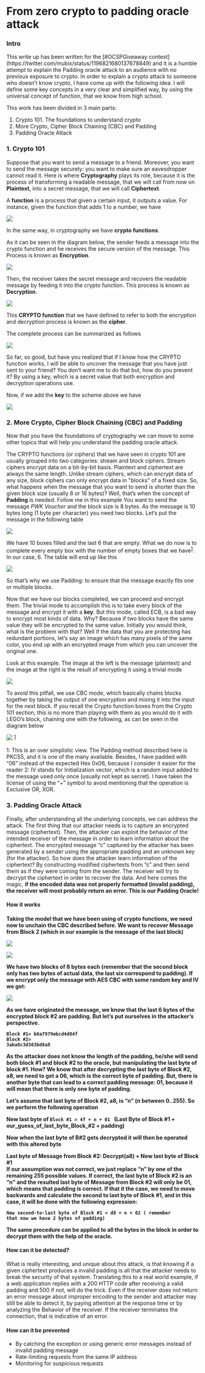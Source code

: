 <h1> From zero crypto to padding oracle attack </h1>

<h3>Intro </h3>
This write up has been written for the [#OCSPGiveaway contest](https://twitter.com/mubix/status/1196821680137678849) 
and it is a humble attempt to explain the Padding oracle attack to an audience with no previous exposure to crypto.
In order to explain a crypto attack to someone who doesn’t know crypto, I have come up with the following idea:
I will define some key concepts in a very clear and simplified way, by using the universal concept of function, that we know from high school.

This work has been divided in 3 main parts:
<ol>
<li>Crypto 101. The foundations to understand crypto</li>
<li>More Crypto, Cipher Block Chaining (CBC) and Padding</li>
<li>Padding Oracle Attack</li>
</ol>

<h3>1. Crypto 101 </h3>

Suppose that you want to send a message to a friend. Moreover, you want to send the message securely: you want to make sure an eavesdropper cannot read it. Here is where <b>Cryptography</b> plays its role, because it is the process of transforming a readable message, that we will call from now on <b>Plaintext</b>, into a secret message, that we will call <b>Ciphertext</b>.

A <b>function</b> is a process that given a certain input, it outputs a value. For instance, given the function that adds 1 to a number, we have 

![](/images/1.png)

In the same way, in cryptography we have <b>crypto functions</b>.

As it can be seen in the diagram below, the sender feeds a message into the crypto function and he receives the secure version of the message. This Process is known as <b>Encryption</b>.

![](/images/2.png)

Then, the receiver takes the secret message and recovers the readable message by feeding it into the crypto function. This process is known as <b>Decryption</b>.

![](/images/3.png)

This <b>CRYPTO function</b> that we have defined to refer to both the encryption and decryption process is known as the <b>cipher</b>.

The complete process can be summarized as follows

![](/images/enc1.png)

So far, so good, but have you realized that if I know how the CRYPTO function works, I will be able to uncover the message that you have just sent to your friend? You don’t want me to do that but, how do you prevent it? By using a key, which is a secret value that both encryption and decryption operations use. 

Now, if we add the <b>key</b> to the scheme above we have

![](/images/enc2.png)


<h3>2. More Crypto, Cipher Block Chaining (CBC) and Padding </h3>

Now that you have the foundations of cryptography we can move to some other topics that will help you understand the padding oracle attack.

The CRYPTO functions (or ciphers) that we have seen in crypto 101 are usually grouped into two categories: stream and block ciphers. Stream ciphers encrypt data on a bit-by-bit basis. Plaintext and ciphertext are always the same length. Unlike stream ciphers, which can encrypt data of any size, block ciphers can only encrypt data in "blocks" of a fixed size. So, what happens when the message that you want to send is shorter than the given block size (usually 8 or 16 bytes)? Well, that’s when the concept of <b>Padding</b> is needed. Follow me in this example
You want to send the message <i>PWK Voucher</i> and the block size is 8 bytes. As the message is 10 bytes long (1 byte per character) you need two blocks. Let’s put the message in the following table

![](/images/table_1.png)

We have 10 boxes filled and the last 6 that are empty. What we do now is to complete every empty box with the number of empty boxes that we have<sup>[1](#myfootnote1)</sup>. In our case, 6. The table will end up like this

![](/images/table_2.png)

So that’s why we use Padding: to ensure that the message exactly fits one or multiple blocks.

Now that we have our blocks completed, we can proceed and encrypt them. The trivial mode to accomplish this is to take every block of the message and encrypt it with a <b>key</b>. But this mode, called ECB, is a bad way to encrypt most kinds of data. Why? Because if two blocks have the same value they will be encrypted to the same value.
Initially you would think, what is the problem with that? Well if the data that you are protecting has redundant portions, let’s say an image which has many pixels of the same color, you end up with an encrypted image from which you can uncover the original one. 

Look at this example. The image at the left is the message (plaintext) and the image at the right is the result of encrypting it using a trivial mode 

![](/images/encrypted_tux.png)

To avoid this pitfall, we use CBC mode, which basically chains blocks together by taking the output of one encryption and mixing it into the input for the next block. If you recall the Crypto function boxes from the Crypto 101 section, this is no more than playing with them as you would do it with LEGO’s block, chaining one with the following, as can be seen in the diagram below

![](/images/4.png)
<sup>[1](#myfootnote2)</sup>

<a name="myfootnote1">1</a>: This is an over simplistic view. The Padding method described here is PKCS5, and it is one of the many available. Besides, I have padded with “06” instead of the expected Hex 0x06, because I consider it easier for the reader
<a name="myfootnote2">2</a>: IV stands for Initialization vector, which is a random input added to the message used only once (usually not kept as secret). I have taken the license of using the “+” symbol to avoid mentioning that the operation is Exclusive OR, XOR.

<h3>3. Padding Oracle Attack</h3>

Finally, after understanding all the underlying concepts, we can address the attack. The first thing that our attacker needs is to capture an encrypted message (ciphertext). Then, the attacker can exploit the behavior of the intended receiver of the message in order to learn information about the ciphertext.
The encrypted message “c” captured by the attacker has been generated by a sender using the appropriate padding and an unknown key (for the attacker). So how does the attacker learn information of the ciphertext? By constructing modified ciphertexts from “c” and then send them as if they were coming from the sender. The receiver will try to decrypt the ciphertext in order to recover the data. And here comes the magic, <b>if the encoded data was not properly formatted (invalid padding), the receiver will most probably return an error. This is our Padding Oracle! </b>

<h4>How it works<h4>

Taking the model that we have been using of crypto functions, we need now to unchain the CBC described before. We want to recover Message from Block 2 (which in our example is the message of the last block)

![](/images/5.png)

![](/images/table_3.png)

We have two blocks of 8 bytes each (remember that the second block only has two bytes of actual data, the last six correspond to padding). If we encrypt only the message with AES CBC with some random key and IV we get:

![](/images/table_4.png)

As we have originated the message, we know that the last 6 bytes of the encrypted block #2 are padding. But let’s put ourselves in the attacker’s perspective.

<code>Block #1= b6a7979ebcd4d84f</code><br>
<code>Block #2= 3aba8c3d363bd8a8</code>

As the attacker does not know the length of the padding, he/she will send both block #1 and block #2 to the oracle, but manipulating the last byte of block #1. How? We know that after decrypting the last byte of Block #2, a8, we need to get a 06, which is the correct byte of padding.
But, there is another byte that can lead to a correct padding message: 01, because it will mean that there is only one byte of padding. 

Let’s assume that last byte of Block #2, a8, is “n” (n between 0..255). So we perform the following operation

New last byte of <code>Block #1 = 4f + n + 01 </code> (Last Byte of Block #1 + our_guess_of_last_byte_Block_#2 + padding)

Now when the last byte of B#2 gets decrypted it will then be operated with this altered byte

</code>Last byte of Message from Block #2: Decrypt(a8) + New last byte of Block #1 </code><br>
If our assumption was not correct, we just replace “n” by one of the remaining 255 possible values.
If correct, the last byte of Block #2 is an “n” and the resulted last byte of Message from Block #2 will only be 01, which means that padding is correct. If that it the case, we need to move backwards and calculate the second to last byte of Block #1, and in this case, it will be done with the following expression:

<code>New second-to-last byte of Block #1 = d8 + n + 02 ( remember that now we have 2 bytes of padding) </code> 

The same procedure can be applied to all the bytes in the block in order to decrypt them with the help of the oracle.

<h4>How can it be detected?</h4>

What is really interesting, and unique about this attack, is that knowing if a given ciphertext produces a invalid padding is all that the attacker needs to break the security of that system. Translating this to a real world example, if a web application replies with a 200 HTTP code after receiving a valid padding and 500 if not, will do the trick.
Even if the receiver does not return an error message about improper encoding to the sender and attacker may still be able to detect it, by paying attention at the response time or by analyzing the Behavior of the receiver. If the receiver terminates the connection, that is indicative of an error.

<h4>How can it be prevented</h4>
<ul>
<li>By catching the exception or using generic error messages instead of invalid padding message</li>
  <li>Rate-limiting requests from the same IP address</li>
  <li>Monitoring for suspicious requests</li>
</ul>
